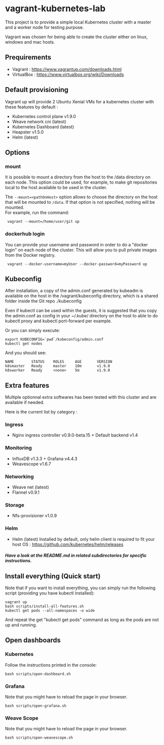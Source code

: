 # vagrant-kubernetes-lab
This project is to provide a simple local Kubernetes cluster with a master and a worker node for testing purpose.

Vagrant was chosen for being able to create the cluster either on linux, windows and mac hosts.

## Prequirements
- Vagrant : https://www.vagrantup.com/downloads.html
- VirtualBox : https://www.virtualbox.org/wiki/Downloads

## Default provisioning
Vagrant up will provide 2 Ubuntu Xenial VMs for a kubernetes cluster with these features by default :
- Kubernetes control plane v1.9.0
- Weave network cni (latest)
- Kubernetes Dashboard (latest)
- Heapster v1.5.0 
- Helm (latest)

## Options

### mount
It is possible to mount a directory from the host to the /data directory on each node.  This option could be used, for example, to make git repositories local to the host available to be used in the cluster.

The `--mount=<pathOnHost>` option allows to choose the directory on the host that will be mounted to `/data`.  If that option is not specified, nothing will be mounted.  
For example, run the command:
```
 vagrant --mount=/home/user/git up
```

### dockerhub login
You can provide your username and password in order to do a "docker login" on each node of the cluster.
This will allow you to pull private images from the Docker registry.
```
 vagrant --docker-username=myUser --docker-password=myPassword up
```

## Kubeconfig
After installation, a copy of the admin.conf generated by kubeadm is available on the host in the /vagrant/kubeconfig directory, which is a shared folder inside the Git repo ./kubeconfig

Even if kubectl can be used within the guests, it is suggested that you copy the admin.conf as config in your ~/.kube/ directory on the host to able to do kubectl proxy and kubectl port-forward per example.

Or you can simply execute:
```
export KUBECONFIG=`pwd`/kubeconfig/admin.conf
kubectl get nodes
```
And you should see:
```
NAME        STATUS    ROLES     AGE       VERSION
k8smaster   Ready     master    10m       v1.9.0
k8sworker   Ready     <none>    5m        v1.9.0
```

## Extra features 
Multiple optionnal extra softwares has been tested with this cluster and are available if needed.

Here is the current list by category :
### Ingress
- Nginx ingress controller v0.9.0-beta.15 + Default backend v1.4
### Monitoring
- InfluxDB v1.3.3 + Grafana v4.4.3
- Weavescope v1.6.7
### Networking
- Weave net (latest)
- Flannel v0.9.1
### Storage
- Nfs-provisioner v1.0.9
### Helm
- Helm (latest)
Installed by default, only helm client is required to fit your host OS : https://github.com/kubernetes/helm/releases
##### Have a look at the README.md in related subdirectories for specific instructions.

## Install everything (Quick start)

Note that if you want to install everything, you can simply run the following script (providing you have kubectl installed):

```
vagrant up
bash scripts/install-all-features.sh
kubectl get pods --all-namespaces -o wide
```

And repeat the get "kubectl get pods" command as long as the pods are not up and running.

## Open dashboards

### Kubernetes

Follow the instructions printed in the console:
```
bash scripts/open-dashboard.sh
```

### Grafana

Note that you might have to reload the page in your browser.

```
bash scripts/open-grafana.sh
```

### Weave Scope

Note that you might have to reload the page in your browser.

```
bash scripts/open-weavescope.sh
```
